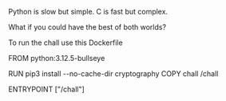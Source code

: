 Python is slow but simple. C is fast but complex.

What if you could have the best of both worlds?

To run the chall use this Dockerfile

FROM python:3.12.5-bullseye

RUN pip3 install --no-cache-dir cryptography
COPY chall /chall

ENTRYPOINT ["/chall"]
